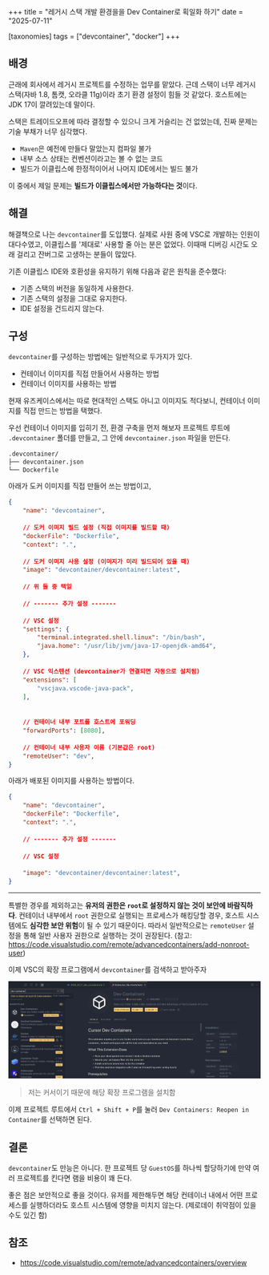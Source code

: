 +++
title = "레거시 스택 개발 환경을을 Dev Container로 획일화 하기"
date = "2025-07-11"

[taxonomies]
tags = ["devcontainer", "docker"]
+++

## 배경

근래에 회사에서 레거시 프로젝트를 수정하는 업무를 맡았다. 근데 스택이 너무 레거시 스택(자바 1.8, 톰캣, 오라클 11g)이라 초기 환경 설정이 힘들 것 같았다. 호스트에는 JDK 17이 깔려있는데 말이다.

스택은 트레이드오프에 따라 결정할 수 있으니 크게 거슬리는 건 없었는데, 진짜 문제는 기술 부채가 너무 심각했다.
- `Maven`은 예전에 만들다 말았는지 컴파일 불가
- 내부 소스 상태는 컨벤션이라고는 볼 수 없는 코드
- 빌드가 이클립스에 한정적이어서 나머지 IDE에서는 빌드 불가

이 중에서 제일 문제는 **빌드가 이클립스에서만 가능하다는 것**이다.

## 해결
해결책으로 나는 `devcontainer`를 도입했다. 실제로 사원 중에 VSC로 개발하는 인원이 대다수였고, 이클립스를 '제대로' 사용할 줄 아는 분은 없었다. 이때매 디버깅 시간도 오래 걸리고 잔버그로 고생하는 분들이 많았다.

기존 이클립스 IDE와 호환성을 유지하기 위해 다음과 같은 원칙을 준수했다:
- 기존 스택의 버전을 동일하게 사용한다.
- 기존 스택의 설정을 그대로 유지한다.
- IDE 설정을 건드리지 않는다.

## 구성
`devcontainer`를 구성하는 방법에는 일반적으로 두가지가 있다.
- 컨테이너 이미지를 직접 만들어서 사용하는 방법
- 컨테이너 이미지를 사용하는 방법

현재 유즈케이스에서는 따로 현대적인 스택도 아니고 이미지도 적다보니, 컨테이너 이미지를 직접 만드는 방법을 택했다.

우선 컨테이너 이미지를 입히기 전, 환경 구축을 먼저 해보자
프로젝트 루트에 `.devcontainer` 폴더를 만들고, 그 안에 `devcontainer.json` 파일을 만든다.

```
.devcontainer/
├── devcontainer.json
└── Dockerfile
```

아래가 도커 이미지를 직접 만들어 쓰는 방법이고,
```json
{
    "name": "devcontainer",

    // 도커 이미지 빌드 설정 (직접 이미지를 빌드할 때)
    "dockerFile": "Dockerfile",
    "context": ".",

    // 도커 이미지 사용 설정 (이미지가 미리 빌드되어 있을 때)
    "image": "devcontainer/devcontainer:latest",

    // 위 둘 중 택일

    // ------- 추가 설정 -------

    // VSC 설정
    "settings": {
        "terminal.integrated.shell.linux": "/bin/bash",
        "java.home": "/usr/lib/jvm/java-17-openjdk-amd64",
    },

    // VSC 익스텐션 (devcontainer가 연결되면 자동으로 설치됨)
    "extensions": [
        "vscjava.vscode-java-pack",
    ],


    // 컨테이너 내부 포트를 호스트에 포워딩
    "forwardPorts": [8080],

    // 컨테이너 내부 사용자 이름 (기본값은 root)
    "remoteUser": "dev",
}
```

아래가 배포된 이미지를 사용하는 방법이다.
```json
{
    "name": "devcontainer",
    "dockerFile": "Dockerfile",
    "context": ".",

    // ------- 추가 설정 -------

    // VSC 설정

    "image": "devcontainer/devcontainer:latest",
}
```

---


특별한 경우를 제외하고는 **유저의 권한은 `root`로 설정하지 않는 것이 보안에 바람직하다**. 컨테이너 내부에서 `root` 권한으로 실행되는 프로세스가 해킹당할 경우, 호스트 시스템에도 **심각한 보안 위험**이 될 수 있기 때문이다. 따라서 일반적으로는 `remoteUser` 설정을 통해 일반 사용자 권한으로 실행하는 것이 권장된다. (참고: https://code.visualstudio.com/remote/advancedcontainers/add-nonroot-user)

이제 VSC의 확장 프로그램에서 `devcontainer`를 검색하고 받아주자

![](../../static/images/devcontainer_extension.png)
> 저는 커서이기 때문에 해당 확장 프로그램을 설치함

이제 프로젝트 루트에서 `Ctrl + Shift + P`를 눌러 `Dev Containers: Reopen in Container`를 선택하면 된다.

## 결론
`devcontainer`도 만능은 아니다. 한 프로젝트 당 `GuestOS`를 하나씩 할당하기에 만약 여러 프로젝트를 킨다면 램을 비용이 꽤 든다.

좋은 점은 보안적으로 좋을 것이다. 유저를 제한해두면 해당 컨테이너 내에서 어떤 프로세스를 실행하더라도 호스트 시스템에 영향을 미치지 않는다. (제로데이 취약점이 있을수도 있긴 함)

## 참조
- https://code.visualstudio.com/remote/advancedcontainers/overview